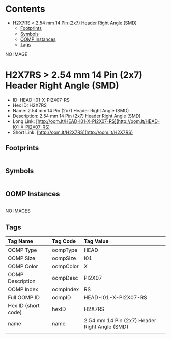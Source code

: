



Contents
========

* [H2X7RS > 2.54 mm 14 Pin (2x7) Header Right Angle (SMD)](#h2x7rs--254-mm-14-pin-2x7-header-right-angle-smd)
	* [Footprints](#footprints)
	* [Symbols](#symbols)
	* [OOMP Instances](#oomp-instances)
	* [Tags](#tags)
  
NO IMAGE  
# H2X7RS > 2.54 mm 14 Pin (2x7) Header Right Angle (SMD)

- ID: HEAD-I01-X-PI2X07-RS
- Hex ID: H2X7RS
- Name: 2.54 mm 14 Pin (2x7) Header Right Angle (SMD)
- Description: 2.54 mm 14 Pin (2x7) Header Right Angle (SMD)
- Long Link: [http://oom.lt/HEAD-I01-X-PI2X07-RS](http://oom.lt/HEAD-I01-X-PI2X07-RS)
- Short Link: [http://oom.lt/H2X7RS](http://oom.lt/H2X7RS)

## Footprints
  

||||
| :--- | :--- | :--- |

## Symbols
  

||||
| :--- | :--- | :--- |

## OOMP Instances
  

||||
| :--- | :--- | :--- |
  
NO IMAGES  
## Tags
  

|Tag Name|Tag Code|Tag Value|
| :--- | :--- | :--- |
|OOMP Type|oompType|HEAD|
|OOMP Size|oompSize|I01|
|OOMP Color|oompColor|X|
|OOMP Description|oompDesc|PI2X07|
|OOMP Index|oompIndex|RS|
|Full OOMP ID|oompID|HEAD-I01-X-PI2X07-RS|
|Hex ID (short code)|hexID|H2X7RS|
|name|name|2.54 mm 14 Pin (2x7) Header Right Angle (SMD)|
||||
